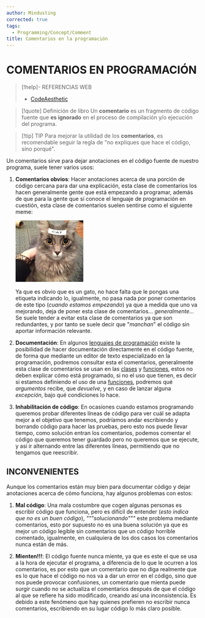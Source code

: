 ```yaml
---
author: Mindusting
corrected: true
tags:
  - Programming/Concept/Comment
title: Comentarios en la programación
---
```


# COMENTARIOS EN PROGRAMACIÓN

> [!help]- REFERENCIAS WEB
> - [CodeAesthetic](https://youtu.be/Bf7vDBBOBUA)

> [!quote] Definición de libro
> Un **comentario** es un fragmento de código fuente que **es ignorado** en el proceso de compilación y/o ejecución del programa.

> [!tip] TIP
> Para mejorar la utilidad de los **comentarios**, es recomendable seguir la regla de "no expliques que hace el código, sino porqué".

Un comentarios sirve para dejar anotaciones en el código fuente de nuestro programa, suele tener varios usos:

1. **Comentarios obvios**: Hacer anotaciones acerca de una porción de código cercana para dar una explicación, esta clase de comentarios los hacen generalmente gente que está empezando a programar, además de que para la gente que sí conoce el lenguaje de programación en cuestión, esta clase de comentarios suelen sentirse como el siguiente meme:
    
    ![#logo](../../img/cat_cat.jpg)
    
    Ya que es obvio que es un gato, no hace falta que le pongas una etiqueta indicando lo, igualmente, no pasa nada por poner comentarios de este tipo (*cuando estamos empezando*) ya que a medida que uno va mejorando, deja de poner esta clase de comentarios... *generalmente...*
    Se suele tender a evitar esta clase de comentarios ya que son redundantes, y por tanto se suele decir que "*manchan*" el código sin aportar información relevante.

2. **Documentación**: En algunos [lenguajes de programación](pc_programming_language.md) existe la posibilidad de hacer documentación directamente en el código fuente, de forma que mediante un editor de texto especializado en la programación, podremos consultar esta el comentarios, generalmente esta clase de comentarios se usan en las [clases](pc_class.md) y [funciones](pc_function.md), estos no deben explicar cómo está programado, si no el uso que tienen, es decir si estamos definiendo el uso de una [funciones](pc_function.md), podremos qué *argumentos* recibe, que *devuelve*, y en caso de lanzar alguna *excepción*, bajo qué condiciones lo hace.

3. **Inhabilitación de código**: En ocasiones cuando estamos programando queremos probar diferentes líneas de código para ver cuál se adapta mejor a el objetivo que tenemos, podríamos andar escribiendo y borrando código para hacer las pruebas, pero esto nos puede llevar tiempo, como solución entran los comentarios, podemos comentar el código que queremos tener guardado pero no queremos que se ejecute, y así ir alternando entre las diferentes líneas, permitiendo que no tengamos que reescribir.

## INCONVENIENTES

Aunque los comentarios están muy bien para documentar código y dejar anotaciones acerca de cómo funciona, hay algunos problemas con estos:

1. **Mal código**: Una mala costumbre que cogen algunas personas es escribir código que funciona, pero es difícil de entender (*esto indica que no es un buen código*), *"""solucionando"""* este problema mediante comentarios, esto por supuesto no es una buena solución ya que es mejor un código legible sin comentarios que un código horrible comentado, igualmente, en cualquiera de los dos casos los comentarios nunca están de más.

2. **Mienten!!!**: El código fuente nunca miente, ya que es este el que se usa a la hora de ejecutar el programa, a diferencia de lo que le ocurren a los comentarios, es por esto que un comentario que no diga realmente que es lo que hace el código no nos va a dar un error en el código, sino que nos puede provocar confusiones, un comentario que mienta puede surgir cuando no se actualiza el comentarios después de que el código al que se refiere ha sido modificado, creando así una inconsistencia.
    Es debido a este fenómeno que hay quienes prefieren no escribir nunca comentarios, escribiendo en su lugar código lo más claro posible.

